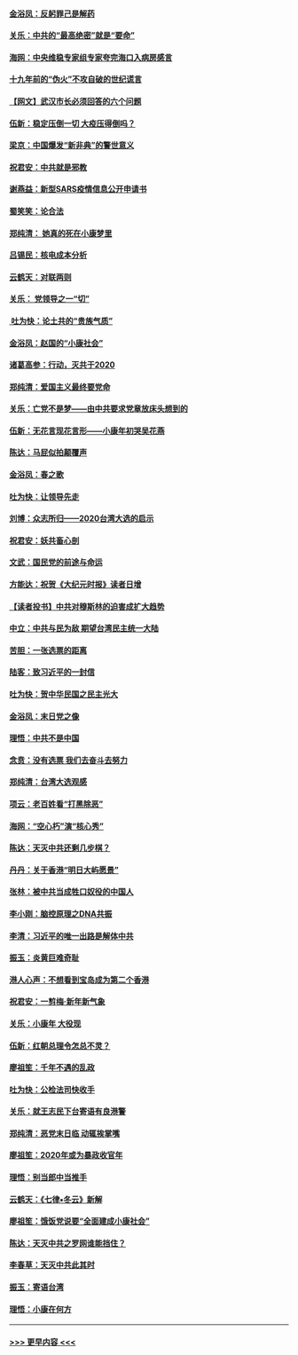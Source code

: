 #### [金浴凤：反躬罪己是解药](../pages/nsc993/n11820280.md?t=01260422) 
#### [关乐：中共的“最高绝密”就是“要命”](../pages/nsc993/n11816946.md?t=01260422) 
#### [海网：中央维稳专家组专家夸完海口入病房感言](../pages/nsc993/n11815138.md?t=01260422) 
#### [十九年前的“伪火”不攻自破的世纪谎言](../pages/nsc993/n11813238.md?t=01260422) 
#### [【网文】武汉市长必须回答的六个问题](../pages/nsc993/n11813848.md?t=01260422) 
#### [伍新：稳定压倒一切 大疫压得倒吗？](../pages/nsc993/n11812634.md?t=01260422) 
#### [梁京：中国爆发“新非典”的警世意义](../pages/nsc993/n11812554.md?t=01260422) 
#### [祝君安：中共就是邪教](../pages/nsc993/n11812431.md?t=01260422) 
#### [谢燕益：新型SARS疫情信息公开申请书](../pages/nsc993/n11808840.md?t=01260422) 
#### [蜀笑笑：论合法](../pages/nsc993/n11808064.md?t=01260422) 
#### [郑纯清： 她真的死在小康梦里](../pages/nsc993/n11806623.md?t=01260422) 
#### [吕锡民：核电成本分析](../pages/nsc993/n11806284.md?t=01260422) 
#### [云鹤天：对联两则](../pages/nsc993/n11805957.md?t=01260422) 
#### [关乐： 党领导之一“切”](../pages/nsc993/n11804505.md?t=01260422) 
#### [ 吐为快：论土共的“贵族气质”](../pages/nsc993/n11804490.md?t=01260422) 
#### [金浴凤：赵国的“小康社会”](../pages/nsc993/n11804452.md?t=01260422) 
#### [诸葛高参：行动，灭共于2020](../pages/nsc993/n11804120.md?t=01260422) 
#### [郑纯清：爱国主义最终要党命](../pages/nsc993/n11802197.md?t=01260422) 
#### [关乐：亡党不是梦——由中共要求党章放床头想到的](../pages/nsc993/n11802156.md?t=01260422) 
#### [伍新：无花言现花言形——小康年初哭吴花燕](../pages/nsc993/n11800044.md?t=01260422) 
#### [陈达：马屁似拍颠覆声](../pages/nsc993/n11800010.md?t=01260422) 
#### [金浴凤：春之歌](../pages/nsc993/n11797687.md?t=01260422) 
#### [吐为快：让领导先走](../pages/nsc993/n11797512.md?t=01260422) 
#### [刘博：众志所归——2020台湾大选的启示](../pages/nsc993/n11796878.md?t=01260422) 
#### [祝君安：妖共畜心剖](../pages/nsc993/n11794273.md?t=01260422) 
#### [文武：国民党的前途与命运](../pages/nsc993/n11794198.md?t=01260422) 
#### [方能达：祝贺《大纪元时报》读者日增](../pages/nsc993/n11793807.md?t=01260422) 
#### [【读者投书】中共对穆斯林的迫害成扩大趋势](../pages/nsc993/n11791371.md?t=01260422) 
#### [中立：中共与民为敌 期望台湾民主统一大陆](../pages/nsc993/n11790392.md?t=01260422) 
#### [苦胆：一张选票的距离](../pages/nsc993/n11788914.md?t=01260422) 
#### [陆客：致习近平的一封信](../pages/nsc993/n11788867.md?t=01260422) 
#### [吐为快：贺中华民国之民主光大](../pages/nsc993/n11788618.md?t=01260422) 
#### [金浴凤：末日党之像](../pages/nsc993/n11787475.md?t=01260422) 
#### [理悟：中共不是中国](../pages/nsc993/n11787463.md?t=01260422) 
#### [念贲：没有选票  我们去奋斗去努力](../pages/nsc993/n11787398.md?t=01260422) 
#### [郑纯清：台湾大选观感](../pages/nsc993/n11786210.md?t=01260422) 
#### [项云：老百姓看“打黑除恶”](../pages/nsc993/n11785398.md?t=01260422) 
#### [海网：“空心朽”演“核心秀”](../pages/nsc993/n11783874.md?t=01260422) 
#### [陈达：天灭中共还剩几步棋？](../pages/nsc993/n11783719.md?t=01260422) 
#### [丹丹：关于香港“明日大屿愿景”](../pages/nsc993/n11783273.md?t=01260422) 
#### [张林：被中共当成牲口奴役的中国人](../pages/nsc993/n11782397.md?t=01260422) 
#### [李小刚：脑控原理之DNA共振](../pages/nsc993/n11780962.md?t=01260422) 
#### [李清：习近平的唯一出路是解体中共](../pages/nsc993/n11780866.md?t=01260422) 
#### [振玉：炎黄巨难奇耻](../pages/nsc993/n11779632.md?t=01260422) 
#### [港人心声：不想看到宝岛成为第二个香港](../pages/nsc993/n11778817.md?t=01260422) 
#### [祝君安：一剪梅‧新年新气象](../pages/nsc993/n11776340.md?t=01260422) 
#### [关乐：小康年 大役现](../pages/nsc993/n11774213.md?t=01260422) 
#### [伍新：红朝总理令怎总不灵？](../pages/nsc993/n11770813.md?t=01260422) 
#### [廖祖笙：千年不遇的乱政](../pages/nsc993/n11770373.md?t=01260422) 
#### [吐为快：公检法司快收手](../pages/nsc993/n11770359.md?t=01260422) 
#### [关乐：就王志民下台寄语有良港警](../pages/nsc993/n11769903.md?t=01260422) 
#### [郑纯清：恶党末日临 动辄挨掌嘴](../pages/nsc993/n11769356.md?t=01260422) 
#### [廖祖笙：2020年或为暴政收官年](../pages/nsc993/n11768216.md?t=01260422) 
#### [理悟：别当郎中当推手](../pages/nsc993/n11768243.md?t=01260422) 
#### [云鹤天：《七律▪冬云》新解](../pages/nsc993/n11768204.md?t=01260422) 
#### [廖祖笙：饿饭党说要“全面建成小康社会”](../pages/nsc993/n11767482.md?t=01260422) 
#### [陈达：天灭中共之罗网谁能挡住？](../pages/nsc993/n11767465.md?t=01260422) 
#### [李春草：天灭中共此其时](../pages/nsc993/n11767452.md?t=01260422) 
#### [振玉：寄语台湾](../pages/nsc993/n11767432.md?t=01260422) 
#### [理悟：小康在何方](../pages/nsc993/n11767394.md?t=01260422) 

----
#### [ >>> 更早内容 <<< ](../indexes/nsc993-earlier.md)
